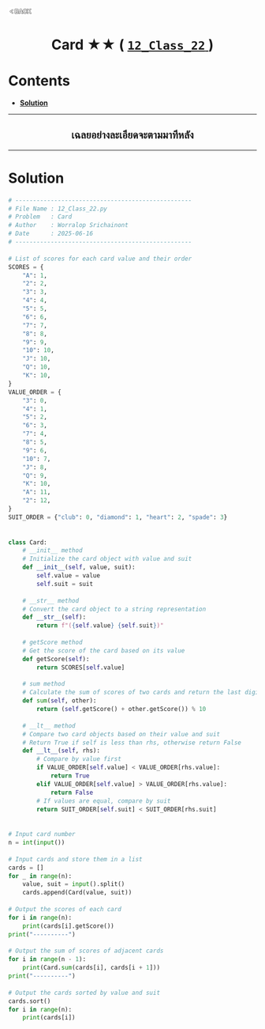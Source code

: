 <p align="left">
  <a href="../README.md">
    <img src="../../Z99-OTHERS/00-common/00-back.png" style="width:10%">
  </a>
</p>

<div align="center">
  <h1>
    Card ★★ (
      <a href="https://drive.google.com/file/d/1dNnh5XDHG2dWd4HDvYyNcam2qJ9aHqqf/view?usp=drive_link">
        <code>12_Class_22</code>
      </a>
    )
  </h1>
</div>

# Contents

-   [**Solution**](#solution)

---

<div align="center">
  <h2>เฉลยอย่างละเอียดจะตามมาทีหลัง</h2>
</div>

---

# Solution

```python
# --------------------------------------------------
# File Name : 12_Class_22.py
# Problem   : Card
# Author    : Worralop Srichainont
# Date      : 2025-06-16
# --------------------------------------------------

# List of scores for each card value and their order
SCORES = {
    "A": 1,
    "2": 2,
    "3": 3,
    "4": 4,
    "5": 5,
    "6": 6,
    "7": 7,
    "8": 8,
    "9": 9,
    "10": 10,
    "J": 10,
    "Q": 10,
    "K": 10,
}
VALUE_ORDER = {
    "3": 0,
    "4": 1,
    "5": 2,
    "6": 3,
    "7": 4,
    "8": 5,
    "9": 6,
    "10": 7,
    "J": 8,
    "Q": 9,
    "K": 10,
    "A": 11,
    "2": 12,
}
SUIT_ORDER = {"club": 0, "diamond": 1, "heart": 2, "spade": 3}


class Card:
    # __init__ method
    # Initialize the card object with value and suit
    def __init__(self, value, suit):
        self.value = value
        self.suit = suit

    # __str__ method
    # Convert the card object to a string representation
    def __str__(self):
        return f"({self.value} {self.suit})"

    # getScore method
    # Get the score of the card based on its value
    def getScore(self):
        return SCORES[self.value]

    # sum method
    # Calculate the sum of scores of two cards and return the last digit
    def sum(self, other):
        return (self.getScore() + other.getScore()) % 10

    # __lt__ method
    # Compare two card objects based on their value and suit
    # Return True if self is less than rhs, otherwise return False
    def __lt__(self, rhs):
        # Compare by value first
        if VALUE_ORDER[self.value] < VALUE_ORDER[rhs.value]:
            return True
        elif VALUE_ORDER[self.value] > VALUE_ORDER[rhs.value]:
            return False
        # If values are equal, compare by suit
        return SUIT_ORDER[self.suit] < SUIT_ORDER[rhs.suit]


# Input card number
n = int(input())

# Input cards and store them in a list
cards = []
for _ in range(n):
    value, suit = input().split()
    cards.append(Card(value, suit))

# Output the scores of each card
for i in range(n):
    print(cards[i].getScore())
print("----------")

# Output the sum of scores of adjacent cards
for i in range(n - 1):
    print(Card.sum(cards[i], cards[i + 1]))
print("----------")

# Output the cards sorted by value and suit
cards.sort()
for i in range(n):
    print(cards[i])
```
